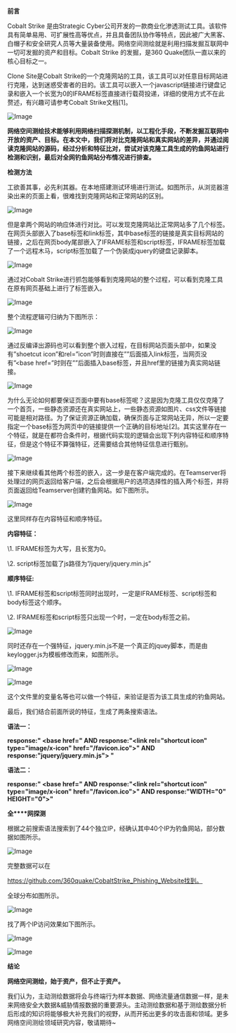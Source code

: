  **前言** 







Cobalt Strike 是由Strategic Cyber公司开发的一款商业化渗透测试工具。该软件具有简单易用、可扩展性高等优点，并且具备团队协作等特点，因此被广大黑客、白帽子和安全研究人员等大量装备使用。网络空间测绘就是利用扫描发掘互联网中一切可发掘的资产和目标。Cobalt Strike 的发掘，是360 Quake团队一直以来的核心目标之一。

Clone Site是Cobalt Strike的一个克隆网站的工具，该工具可以对任意目标网站进行克隆，达到迷惑受害者的目的。该工具可以嵌入一个javascript链接进行键盘记录和嵌入一个长宽为0的IFRAME标签直接进行载荷投递，详细的使用方式不在此赘述，有兴趣可请参考Cobalt Strike文档[1]。

![Image](%E6%B5%85%E6%9E%90CobaltStrike%E9%92%93%E9%B1%BC%E7%BD%91%E7%AB%99%E6%A3%80%E6%B5%8B.assets/640)

**网络空间测绘技术能够利用网络扫描探测机制，以工程化手段，不断发掘互联网中开放的资产、目标。在本文中，我们将对比克隆网站和真实网站的差异，并通过阅读克隆网站的源码，经过分析和特征比对，尝试对该克隆工具生成的钓鱼网站进行检测和识别，最后对全网钓鱼网站分布情况进行排查。**









 **检测方法** 







工欲善其事，必先利其器。在本地搭建测试环境进行测试。如图所示，从浏览器渲染出来的页面上看，很难找到克隆网站和正常网站的区别。

![Image](%E6%B5%85%E6%9E%90CobaltStrike%E9%92%93%E9%B1%BC%E7%BD%91%E7%AB%99%E6%A3%80%E6%B5%8B.assets/640-20210610001233099-3255153.)

但是拿两个网站的响应体进行对比。可以发现克隆网站比正常网站多了几个标签。在网页头部嵌入了base标签和link标签，其中base标签的链接是真实目标网站的链接，之后在网页body尾部嵌入了IFRAME标签和script标签，IFRAME标签加载了一个远程木马，script标签加载了一个伪装成jquery的键盘记录脚本。

![Image](%E6%B5%85%E6%9E%90CobaltStrike%E9%92%93%E9%B1%BC%E7%BD%91%E7%AB%99%E6%A3%80%E6%B5%8B.assets/640-20210610001233062)

通过对Cobalt Strike进行抓包能够看到克隆网站的整个过程，可以看到克隆工具在原有网页基础上进行了标签嵌入。

![Image](%E6%B5%85%E6%9E%90CobaltStrike%E9%92%93%E9%B1%BC%E7%BD%91%E7%AB%99%E6%A3%80%E6%B5%8B.assets/640-20210610001233083)

整个流程逻辑可归纳为下图所示：

![Image](%E6%B5%85%E6%9E%90CobaltStrike%E9%92%93%E9%B1%BC%E7%BD%91%E7%AB%99%E6%A3%80%E6%B5%8B.assets/640-20210610001233080)

通过反编译出源码也可以看到整个嵌入过程，在目标网站页面头部中，如果没有”shoetcut icon”和rel=”icon”时则直接在”<head>”后面插入link标签，当网页没有”<base href=”时则在”<head>”后面插入base标签，并且href里的链接为真实网站链接。

![Image](%E6%B5%85%E6%9E%90CobaltStrike%E9%92%93%E9%B1%BC%E7%BD%91%E7%AB%99%E6%A3%80%E6%B5%8B.assets/640-20210610001233075)

为什么无论如何都要保证页面中要有base标签呢？这是因为克隆工具仅仅克隆了一个首页，一些静态资源还在真实网站上，一些静态资源如图片、css文件等链接可能是相对路径。为了保证资源正确加载，确保页面与正常网站无异，所以一定要指定一个base标签为网页中的链接提供一个正确的目标地址[2]。其实这里存在一个特征，就是在都符合条件时，根据代码实现的逻辑会出现下列内容特征和顺序特征，但是这个特征不算强特征，还需要结合其他特征信息进行甄别。

![Image](%E6%B5%85%E6%9E%90CobaltStrike%E9%92%93%E9%B1%BC%E7%BD%91%E7%AB%99%E6%A3%80%E6%B5%8B.assets/640-20210610001233075-3255153.)

接下来继续看其他两个标签的嵌入，这一步是在客户端完成的。在Teamserver将处理过的网页返回给客户端，之后会根据用户的选项选择性的插入两个标签，并将页面返回给Teamserver创建钓鱼网站。如下图所示。

![Image](%E6%B5%85%E6%9E%90CobaltStrike%E9%92%93%E9%B1%BC%E7%BD%91%E7%AB%99%E6%A3%80%E6%B5%8B.assets/640-20210610001233095)

这里同样存在内容特征和顺序特征。

**内容特征：**

\1. IFRAME标签为大写，且长宽为0。

\2. script标签加载了js路径为”/jquery/jquery.min.js”

**顺序特征:**

\1. IFRAME标签和script标签同时出现时，一定是IFRAME标签、script标签和body标签这个顺序。

\2. IFRAME标签和script标签只出现一个时，一定在body标签之前。

![Image](%E6%B5%85%E6%9E%90CobaltStrike%E9%92%93%E9%B1%BC%E7%BD%91%E7%AB%99%E6%A3%80%E6%B5%8B.assets/640-20210610001233083-3255153.)

同时还存在一个强特征，jquery.min.js不是一个真正的jquey脚本，而是由keylogger.js为模板修改而来，如图所示。

![Image](%E6%B5%85%E6%9E%90CobaltStrike%E9%92%93%E9%B1%BC%E7%BD%91%E7%AB%99%E6%A3%80%E6%B5%8B.assets/640-20210610001233119)

![Image](%E6%B5%85%E6%9E%90CobaltStrike%E9%92%93%E9%B1%BC%E7%BD%91%E7%AB%99%E6%A3%80%E6%B5%8B.assets/640-20210610001233081)



这个文件里的变量名等也可以做一个特征，来验证是否为该工具生成的钓鱼网站。

最后，我们结合前面所说的特征，生成了两条搜索语法。

**语法一：**

**response:"<head> <base href=" AND response:"<link rel=\"shortcut icon\" type=\"image/x-icon\" href=\"/favicon.ico\">" AND response:"jquery/jquery.min.js\"></script> </body>"**



**语法二：**

**response:"<head> <base href=" AND response:"<link rel=\"shortcut icon\" type=\"image/x-icon\" href=\"/favicon.ico\">" AND response:"WIDTH=\"0\" HEIGHT=\"0\"></IFRAME>"**









 **全****网探测** 







根据之前搜索语法搜索到了44个独立IP，经确认其中40个IP为钓鱼网站，部分数据如图所示。

![Image](%E6%B5%85%E6%9E%90CobaltStrike%E9%92%93%E9%B1%BC%E7%BD%91%E7%AB%99%E6%A3%80%E6%B5%8B.assets/640-20210610001233107)

完整数据可以在

https://github.com/360quake/CobaltStrike_Phishing_Website找到。

全球分布如图所示。

![Image](%E6%B5%85%E6%9E%90CobaltStrike%E9%92%93%E9%B1%BC%E7%BD%91%E7%AB%99%E6%A3%80%E6%B5%8B.assets/640-20210610001233099)

找了两个IP访问效果如下图所示。

![Image](%E6%B5%85%E6%9E%90CobaltStrike%E9%92%93%E9%B1%BC%E7%BD%91%E7%AB%99%E6%A3%80%E6%B5%8B.assets/640-20210610001233096)

![Image](%E6%B5%85%E6%9E%90CobaltStrike%E9%92%93%E9%B1%BC%E7%BD%91%E7%AB%99%E6%A3%80%E6%B5%8B.assets/640-20210610001233110)









 **结论** 







**网络空间测绘，始于资产，但不止于资产。**

我们认为，主动测绘数据将会与终端行为样本数据、网络流量通信数据一样，是未来网络安全大数据&威胁情报数据的重要源头。主动测绘数据和基于测绘数据分析后形成的知识将能够极大补充我们的视野，从而开拓出更多的攻击面和领域。更多网络空间测绘领域研究内容，敬请期待~